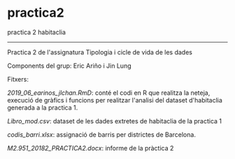 # practica2
practica 2 habitaclia

---

Practica 2 de l'assignatura Tipologia i cicle de vida de les dades

Components del grup: Eric Ariño i Jin Lung

Fitxers:

*2019_06_earinos_jlchan.RmD*: conté el codi en R que realitza la neteja, execució de gràfics i funcions per realitzar l'analisi del dataset d'habitaclia generada a la practica 1.

*Libro_mod.csv*: dataset de les dades extretes de habitaclia de la practica 1

*codis_barri.xlsx*: assignació de barris per districtes de Barcelona.

*M2.951_20182_PRACTICA2.docx*: informe de la pràctica 2

